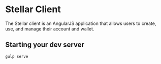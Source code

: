 # Stellar Client

The Stellar client is an AngularJS application that allows users to create, use,
and manage their account and wallet.


## Starting your dev server

```bash
gulp serve
```